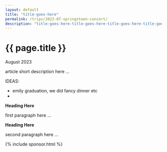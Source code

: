```yaml
---	
layout: default
title: "title-goes-here"
permalink: /trips/2023-07-springsteen-concert/
description: "title-goes-here-title-goes-here-title-goes-here-title-goes-here-title-goes-here-title- goes-here-title-goes-here-title-goes-here-title-goes-here-title-goes-here-title-goes-here"
---
```

<h1>{{ page.title }}</h1>
<p class="subtitle">August 2023</p>

article short description here ...


IDEAS: 
- emily graduation, we did fancy dinner etc
- 


**Heading Here**

first paragraph here ...

**Heading Here**

second paragraph here ...

{% include sponsor.html %}
